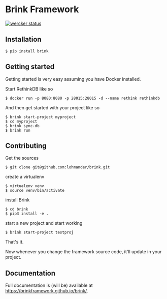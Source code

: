 # Brink Framework

[![wercker status](https://app.wercker.com/status/5d9f35bec3b8fff14f91a81e2c957d6a/s/master "wercker status")](https://app.wercker.com/project/byKey/5d9f35bec3b8fff14f91a81e2c957d6a)

## Installation

    $ pip install brink

## Getting started

Getting started is very easy assuming you have Docker installed.

Start RethinkDB like so

    $ docker run -p 8080:8080 -p 28015:28015 -d --name rethink rethinkdb

And then get started with your project like so

    $ brink start-project myproject
    $ cd myproject
    $ brink sync-db
    $ brink run

## Contributing

Get the sources

    $ git clone git@github.com:lohmander/brink.git

create a virtualenv

    $ virtualenv venv
    $ source venv/bin/activate

install Brink

    $ cd brink
    $ pip3 install -e .

start a new project and start working

    $ brink start-project testproj

That's it.

Now whenever you change the framework source code, it'll update in your project.

## Documentation

Full documentation is (will be) available at <https://brinkframework.github.io/brink/>.

